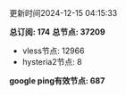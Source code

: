 更新时间2024-12-15 04:15:33

**总订阅: 174**
**总节点: 37209**
- vless节点: 12966
- hysteria2节点: 8

**google ping有效节点: 687**
